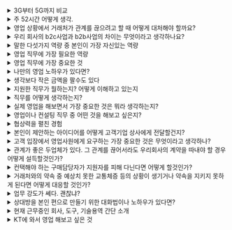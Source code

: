<details markdown = "1">
<summary>3G부터 5G까지 비교</summary>
3G는 문자와 음성 서비스를 넘어, 동영상이나 화상 통화 등 멀티미디어 데이터 전송을 가능하게 한 첫번째 기술입니다.<br>
다음 4G는 이전 세대보다 훨씬 빠른 데이터 전송을 제공. 정지 상태 1Gbps, 이동 중에는 100Mbps 이상 속도로, 다양한 네트워크 망 연결 가능<br>
5G는 기존 4G LTE 보다 훨씬 빠른 데이터 전송속도, 넓은 대역폭, 그리고 낮은 지연시간을 특징으로 합니다.<br>
이를 통해 고화질 비디오 스트리밍, 증강현실이나 가상현실 같은 멀티미디어 콘텐츠를 실시간으로 즐기는데 이점을 제공하는 기술입니다.<br>
</details>

<details markdown = "1">
<summary>주 52시간 어떻게 생각.</summary>
네, 주 52시간 근무제의 취지는 분명히 긍정적인 방향으로 설정되었다고 생각합니다. 그러나 업계 현장에서는 근무제와 다르게 52시간을 초과하여 근무하는 경우가 적지 않았습니다. 이는 업무의 특성상 긴급한 요구사항이나 프로젝트의 마감 기한 등으로 인해 불가피한 경우가 많았기 때문입니다. <br>
<br>
따라서 이 제도가 현장의 현실과 더 밀접하게 연동될 수 있도록 데이터를 기반으로 한 지속적인 모니터링과 보완이 필요하다고 생각합니다. 예를 들어, 유연근로제와 같은 대체 방안을 통해 업무 피크 시즌에는 탄력적으로 근무할 수 있도록 하고, 비수기에는 충분한 휴식을 보장받을 수 있는 시스템을 마련하는 것이 중요하다고 봅니다
</details>

<details markdown = "1">
<summary>영업 상황에서 거래처가 관계를 끊으려고 할 때 어떻게 대처해야 할까요?</summary>
만약 거래처가 관계를 끊으려고 한다면, 먼저 침착하게 거래처의 결정에 대한 이유를 파악하려고 노력할 것입니다. 거래처와의 솔직한 대화를 통해 문제의 근본 원인을 이해하고, 그들의 불만사항이나 요구사항을 정확히 파악하겠습니다. 그 후, 거래처의 필요와 우려를 해결할 수 있는 구체적이고 실질적인 해결책을 제시하며, 우리 제품이나 서비스가 장기적으로 그들에게 어떤 가치를 제공할 수 있는지를 강조하겠습니다.
나아가 유연한 조정을 통해 거래 조건을 재협상하는 등 적극적으로 문제를 해결하기 위해 노력할 것입니다. 이를통해 거래처와의 신뢰를 회복하고, 장기적인 관계 유지에 초점을 맞추겠습니다.
</details>

<details markdown = "1">
<summary>우리 회사의 b2c사업과 b2b사업의 차이는 무엇이라고 생각하나요? </summary>
KT의 B2C 사업은 개인 고객 또는 가정을 대상으로 하는 서비스를 제공합니다. 이는 모바일 네트워크, 인터넷 서비스, IPTV 등 일상생활에서 사용되는 통신 서비스를 포함하며, 전 국민과 가정이 이용할 수 있는 매우 보편적인 서비스입니다. B2C 시장은 국내에 한정되어 있으며, 소비자의 성별, 연령, 소득, 거주 지역 등에 따라 다양한 마케팅 전략을 구사합니다. 또한, 통신 서비스가 필수재로 여겨지기 때문에 경기 변동에 크게 영향을 받지 않고 비교적 안정된 수요를 가지고 있습니다.
<br>
반면, KT의 B2B 사업은 다른 기업들을 대상으로 합니다. 이는 기업용 인터넷, 기업 전화 서비스, 그리고 디지털 전환을 위한 다양한 솔루션을 포함합니다. B2B 사업은 통신 인프라와 데이터센터 시장에서의 강점을 바탕으로 하며, 스마트 모빌리티와 보안 솔루션과 같은 고도화된 기술적 서비스를 제공합니다. 기업 고객들의 필요에 맞춘 맞춤형 서비스를 제공하고, 긴 결정 과정과 구매 주기를 가지며, 종종 대규모 계약이 이루어집니다.
</details>

<details markdown = "1">
<summary>말한 다섯가지 역량 중 본인이 가장 자신있는 역량</summary>
저는 조율을 위한 의사소통 능력에 가장 자신있습니다.<br>
고등학교 1학년 1년동안 또래상담가라는 역할을 맡아 여러 친구들과 대화를 진행했던 경험이 있고, 경청을 기반으로 한 소통 방향을 확립했던거 같다~
이후 실무에서 수많은 이해관계가 얽혀 있는 사업들이 많았다. 이때 경청과 공감을 기반으로 각 이해관계자분들과 얘기를 하고, 중간에서 현실적이고 바람직한 방향을 제시함으로서 여러 사업을 수주했었다.<br>
제가 생각하는 KT는 여러 기술,부서,파트너사와 함께 업무를 진행할 상황이 있을걸로 생각합니다.<br>
제 역랑 기반으로 새롭고 가치있는 성과를 만들어 내고자 한다.
<br>
그다음으로는 추진력
</details>

<details markdown = "1">
<summary>영업 직무에 가장 필요한 역량</summary>
제가 생각하는 영업 직무에 가장 필요한 역량은 경청과 공감을 바탕으로 한 의사소통 능력이라고 생각합니다.<br><br>

한 건의 영업 성과를 만들기 위해서는 다양한 이해관계자들, 즉 고객, 사내 여러 부서, 협력사 등과의 조율 과정이 반드시 필요합니다.<br>
이때 각자의 니즈와 애로사항이 다르기 때문에, 단순히 내 입장을 전달하는 것이 아니라, 상대방의 입장을 충분히 경청하고, 서로 간의 조건과 상황을 고려해 현실적인 대안을 함께 고민하는 과정이 중요합니다.<br><br>

실제로 저도 업무 중, 여러 부서에서 업무 부담을 이유로 협조를 주저하던 사업을 조율을 통해 추진했던 경험이 있습니다. 이런 경험을 통해 느낀 건, 소통은 단순한 전달이 아니라, 연결의 역할을 해야 한다는 점이었습니다.<br><br>

</details>

<details markdown = "1">
<summary>영업 직무에 가장 중요한 것</summary>
저는 무엇보다 고객 지향적 태도가 가장 중요하다고 생각합니다.<br>
제품이나 솔루션에 대한 기술적 이해뿐만 아니라, 고객분들의 비즈니스적 목표나 과제를 경청하고 이에 대한 이해를 기반으로, 적합한 솔루션을 제안드리는것이 성과로 이어진다고생각하기 떄문입니다.<br>
<br> 
그리고 한가지 추가로 말씀드리자면 고객사 분들과 거짓 없이 소통하는 것도 중요하다고 생각합니다.<br>
미팅을 하다보면 수주하고 싶다는 욕심 때문에 안되는 기능을 된다 하거나, 확인이 필요한 사항을 내부 협의 없이 진행할 수 있습니다.<br>
하지만 영업사원은 자신이 하는 말에 책임을 져야 하기 때문에 가능한 것과 가능하지 않은 것의 선을 확실하게 알고 영업할 필요가 있습니다.<br>
무조건적으로 예스만 외치다 고객사와의 약속을 못 지킨다면 신뢰도 잃고, 최악의 경우 낙주를 할 수도 있기 떄문입니다.<br>
따라서 너무 무리해서 영업하다 신뢰를 잃는 것보다 거짓 없이 고객사를 대하는 것이 중요한 것 같습니다.<br>
</details>

</details>

<details markdown = "1">
<summary>나만의 영업 노하우가 있다면?</summary>
"저는 영업에서 가장 중요한 건 결국 신뢰라고 생각합니다. 그래서 저만의 노하우는, 고객에게 '이 사람이 진짜 우리 편에서 같이 일하려고 하는구나'라는 믿음을 주기 위해 행동으로 보여주는 겁니다.

예를 들어, 고객분이 보시기에 저는 단순히 계약을 따내기 위해 온 사람이 아니라, '이 문제를 함께 해결하겠다'는 의지가 느껴지도록 노력합니다. 실무 부서나 임원진을 설득해야 할 때도, 고객의 입장을 충분히 공유하면서 '이 기회를 수주하기 위해 제가 이렇게까지 움직이고 있다'는 걸 내부에도 꾸준히 보여주죠.

결국 고객도, 내부도 저의 진정성과 노력을 보고 마음을 열게 되는 것 같고, 이런 신뢰가 수주나 장기적인 관계로 이어지는 데 도움이 됐습니다."
</details>

<details markdown = "1">
<summary>생각보다 작은 금액을 팔수도 있다</summary>
저는 생각보다 작은 수익이 나는 제품이나 규모가 작은 사업을 진행하게 되더라도 큰 사업과 동일하게 업 , 
무진행을 할것입니다 지금은 비록 작은 상품일지라도 이러한 기업과의 조그마한 계약을 꾸준히 지속하다
보면 점점 신뢰도를 쌓으며 더 큰 사업으로 발전할 가능성이 있기 때문입니다.
</details>

<details markdown = "1">
<summary>지원한 직무가 뭘하는지? 어떻게 이해하고 있는지</summary>
고객분들의 AICT 관련 니즈를 파악하고, 맞춤형 솔루션을 기획,제안,실행까지 연결하는 업무로 이해하고 있습니다.<br>
특히 지역 기반의 고객분들에 맞추어 시장 및 타겟 분석을 통해 사업 기회를 발굴하고, 수익성과 실효성을 고려한 프로젝트 설계와 수행까지 담당하는 종합적인 직무로 이해하고 있습니다.
</details>

<details markdown = "1">
<summary>직무를 어떻게 생각하는지?</summary>
저는 B2B 컨설팅 및 세일즈 직무를 KT 동료들뿐만 아니라 파트너 분들이 힘들게 개발한 솔루션의 가치를 시장에 증명하고, 이를 고객에 니즈에 맞게 제안하여 실질적인 성과로 연결하는 역할이라고 생각합니다.

제가 KT에 입사하게 된다면, 저만의 고객친화적이고 시술적인 역량을 바탕으로, 솔루션의 가치를 시장에 증명하고 항상 목표 이상의 성과를 내는 지원자가 되고자 합니다.
</details>

<details markdown = "1">
<summary>실제 영업을 해보면서 가장 중요한 것은 뭐라 생각하는지?</summary>
저는 무엇보다 고객 지향적 태도가 가장 중요하다고 생각합니다.<br>
제품이나 솔루션에 대한 기술적 이해뿐만 아니라, 고객분들의 비즈니스적 목표나 과제를 경청하고 이에 대한 이해를 기반으로, 적합한 솔루션을 제안드리는것이 성과로 이어진다고생각하기 떄문입니다.<br>
<br> 
그리고 한가지 추가로 말씀드리자면 고객사 분들과 거짓 없이 소통하는 것도 중요하다고 생각합니다.<br>
미팅을 하다보면 수주하고 싶다는 욕심 때문에 안되는 기능을 된다 하거나, 확인이 필요한 사항을 내부 협의 없이 진행할 수 있습니다.<br>
하지만 영업사원은 자신이 하는 말에 책임을 져야 하기 때문에 가능한 것과 가능하지 않은 것의 선을 확실하게 알고 영업할 필요가 있습니다.<br>
무조건적으로 예스만 외치다 고객사와의 약속을 못 지킨다면 신뢰도 잃고, 최악의 경우 낙주를 할 수도 있기 떄문입니다.<br>
따라서 너무 무리해서 영업하다 신뢰를 잃는 것보다 거짓 없이 고객사를 대하는 것이 중요한 것 같습니다.<br>  
</details>

<details markdown = "1">
<summary>영업이나 컨설팅 직무 중 어떤 것을 해보고 싶은지?</summary>
저는 지금까지 고객의 RFI 대응부터 제안서 작성, 기술 협의, 최종 계약까지 영업과 컨설팅의 전 과정을 직접 수행해 본 경험이 있어, 두 역할 모두 자신 있습니다.<br><br>

개인적으로는 고객과의 접점을 넓히고 관계를 구축해나가는 영업 쪽에 흥미를 느끼고 있지만,
현재 근무 중인 회사에서는 오히려 제 컨설팅 역량을 더 높게 평가해 주시는 경우가 많았습니다.<br><br>

결론적으로는 영업과 컨설팅 모두 빠르게 적응해 성과를 낼 수 있다고 생각하며,
KT가 배정해주는 방향에 따라 유연하게 임할 준비가 되어 있습니다.
</details>

<details markdown = "1">
<summary>협상력을 펼친 경험</summary>
한 사례를 말씀드리면, 고객사와 SW 유지보수 계약을 논의하던 중<br>
예산 문제로 비용을 30% 이상 낮춰달라는 요청을 받은 적이 있습니다.<br>
<br>
하지만 당시 저희가 제안한 금액은 기술지원 리소스와 내부 인건비를 고려해 최소 마진으로 산출된 상황이었기 때문에
단순히 가격을 낮추긴 어려웠습니다 <br>.
<br>
그래서 저는 유지보수 범위를 핵심 항목 중심으로 조정하고<br> 고객사의 예산 집행 일정에 맞춰 분할 청구 방식을 제안드렸습니다.<br>
(예: 월 단위 할부 형태)
<br>
이 과정에서 내부 재무팀과도 협의하여 조율을 마쳤고, 결과적으로 고객사는 승인 부담을 줄일 수 있었고, 저희도 가격을 유지한 채 계약을 성사시킬 수 있었습니다.
</details>

<details markdown = "1">
<summary>본인이 제안하는 아이디어를 어떻게 고객기업 상사에게 전달할건지? </summary>
1차적으로 실무진분들에게 해당 솔루션이 고객사분께서 당면한 과제와 어떤 연관이 있고 효과를 줄 수 있을지 기술력과 레퍼런스를 정리하여 전달할 것 같습니다.<br>
전달 과정에서, 해당 내용 긍정적으로 검토 부탁드리며, 상사분께도 전달 부탁드린다라고 말씀드리거나 관련 문의사항이 있으시면 저희가 다시 한번 찾아 뵙겠다! 그때는 상사 분께도 한번 인사드리고 싶다라고 말씀드림 <br>
</details>

<details markdown="1"> 
  <summary>고객 입장에서 영업사원에게 요구하는 가장 중요한 것은 무엇이라고 생각하나?</summary>
고객 입장에서 영업사원에게 가장 바라는 점은 신뢰할 수 있는 파트너가 되어주는 것이라고 생각합니다.<br><br>

단순히 제품이나 서비스를 소개하는 사람이라기보다는, 내가 가진 문제를 제대로 이해하고, 해결책을 함께 고민해줄 사람을 원한다고 느꼈습니다.<br><br>

그래서 저는 고객과의 미팅에서는 먼저 충분히 이야기를 듣고,
그 니즈를 바탕으로 기술적·상황적으로 실현 가능한 제안을 드리려 노력해왔습니다.<br><br>

결국 고객이 가장 신뢰하고 다시 찾는 영업사원은
“이 사람은 내 상황을 이해하고 진심으로 도와주려고 한다”는 인상을 주는 사람이라고 생각합니다.
</details>

<details markdown = "1">
<summary>관계가 좋은 두업체가 있다. 그 관계를 끊어서라도 우리회사의 계약을 따내야 할 경우 어떻게 설득할것인가?</summary>
만약 관계가 좋은 두 업체사이에서 저희 회사의 계약을 따내야 한다면, 저는 타 제품에 비해 저희 제품이 고객사의 비즈니스적 목표나 성장에 어떻게 기여할 수 있는지를 명확하게 제시할 것 같습니다.
그리고 저는 고객분들에게 제가 단순히 제품을 판매하는 것 뿐 아니라, 고객분들의 성공을 위해 진정으로 함께하는 파트너임을 행동을 통해 보여드릴것 같습니다.<br>
</details>

<details markdown = "1">
<summary>컨택해야 하는 구매담당자가 지원자를 피해 다닌다면 어떻게 할것인가?</summary>
우선 담당자분께서 바쁘거나 다른 우선순위에 집중 하시는 경우라면, 고객분의 입장을 이해하려고 노력할 것입니다.
만약 저희의 제품이 마음에 들지 않으셔서 저를 피해 다니신다면, 이메일이나 메세지를 통해 저희 제품에 이점과 고객분들의 비즈니스에 어떤 영향을 미칠 수 있는지 보내드려, 마음을 돌리기 위해 노력하겠습니다.
</details>

<details markdown = "1">
<summary>거래처와의 약속 중 예상치 못한 교통체증 등의 상황이 생기거나 약속을 지키지 못하게 된다면 어떻게 대응할 것인가?</summary>
예상치 못한 교통체증과 같은 상황이 발생한다면, 가능한 빨리 거래처에 연락해서 상황을 알리고, 사과의 말을 전하고 예상 도착 시간을 알려드릴거 같습니다.<br>
그리고 이런 상황이 다시는 발생하지 않도록, 약속 시간을 보다 여유롭게 잡거나, 1시간 정도 일찍 도착할것 같습니다.<br>
</details>


<details markdown = "1">
<summary>업무 강도가 쎄다. 괜찮냐?</summary>
고객사분들과 일을 하는 과정에서 야근이나 주말근무도 불가피 할 수 있다고 생각합니다.<br>
이때 제 업무 능력을 성장시킨다는 마음가짐과 저희 동료분들의 노력을 증명한다는 책임감을 바탕으로 성실히 업무에 임하도록 하겠습니다.
</details>

<details markdown = "1">
<summary>상대방을 본인 편으로 만들기 위한 대화법이나 노하우가 있다면? </summary>
저는 상대방의 이야기를 경청하고, 상대방의 의견을 존중하는 것에서 시작된다고 생각합니다.
이때 상대방의 감정과 동기를 이해하고 그에 맞게 공감함으로서, 상대방에게 신뢰감을 줄 수 있고, 제게 마음을 좀더 열 수 있다고 생각합니다.
</details>

<details markdown = "1">
<summary>현재 근무중인 회사, 도구, 기술용역 간단 소개 </summary>
당사는 미션크리티컬 산업에서 SW 검증과 개발을 주로 하고 있는 업체입니다.<br>
여기서 미션크리티컬 이라는 단어를 간단히 설명드리자면, 작은 코드 실수가 인명 피해와 같은 치명적인 결과를 야기할 수 있는 산업을 뜻하고, 저희는 이러한 산업에서 20년 이상 SW 검증과 개발 노하우를 쌓아온 기업입니다.<br>
자동차, 국방, 원자력 산업을 필두로 금융, 로봇, 의료 산업으로의 사업을 키워나가고 있으며, 자동차 도메인에서는 국내 가장 많은 인력과 레퍼런스,기술력을 보유하고 있는 업체입니다.<br>  
저희는 크게 3가지 영역에서 사업을 영위하고 있습니다.<br> 우선 저희는 자체 기술로 개발한 SW 검증도구를 판매하고 있습니다. 그리고 SW 개발과 검증 기술용역 사업 또한 진행하고 있으며, 최근에는 검증 트렌드에 맞게 AI 와 빅데이터 기반 시스템에 대한 검증 기술력을 키워나가고 있습니다.<br>
<br>
요즘 테스팅 시장에서 가장 기본적으로 진행하는 것이 정적 검증과 동적 검증입니다.<br>
정적분석은 코드를 실제로 실행하지 않고 소스코드 자체를 분석해 런타임 에러, 코딩 규칙검사, 품질 메트릭을 검출하는 것
동적 분석은 코드를 실제로 실행시키면서 런타임 환경에서의 오류(메모리릭, 버퍼오버플로우)를 탐지하는 것
단위 테스트는 개별 모듈이 정확히 동작하는지 확인하는 것이고, 통합 테스트는 모듈 간에 결합 시 정상적으로 작동하는지 확인하는 과정
<br>
저희는 정적검증은 A라는 도구로 지원드리고, 동적 검증은 B라는 통해 지원드리고 있습니다.<br>
두 도구 다 국내에서 개발된 도구이지만, SGS TUV나 CWE와 같은 국제적 인증을 받은 도구입니다.<br>
<br>
A를 사용하시면 코드 실행하지 않고도 일부 런타임 에러 검출이 가능ㅇ합니다. 또한 산업군에서 요구되는 다양한 국제 표준을 기반으로, 현재 소스코드가 이를 잘 지키고 있는지 확인하실 수 있습니다. 또한 한국 완성차 업체에서 요구하는 사이버보안 코딩 규칙에 대응하실 수 있고, 코드의 상태 정보인 품질 메트릭 또한 측정하실 수 있습니다.<br>
<br>
B를 사용하시면 문장,분기,함수,함수 호출 커버리지뿐만 아니라 MC/DC 커버리지 까지 측정하실 수 있는 도구입니다.<br>
B를 통해 단위 통합 테스트를 수행하시면, 툴에서 내부적으로 코드를 분석하여 일부 TC를 자동으로 만들어 줍니다. 예를들어 구문 커버리지 50%라는 문구가 나왓을시, 나머지 50%의 코드를 확인하여 어떤 부분이 테스트가 안됐는지 확인하고, 인풋과 아웃풋을 기반으로 TC를 만들어 테스트 커버리지를 채워나가는 도구입니다.<br>
</details>



<details markdown="1"> <summary>KT에 와서 영업 해보고 싶은 것</summary>
제가 KT에 입사하게 된다면, **MPC(매니지드 플랫폼 클라우드)**를 중심으로 한 제안을 적극적으로 해보고 싶습니다.<br><br>

현재 자동차 산업에서는 **SDV(소프트웨어 정의 차량)**와 시뮬레이션 기반 검증이 핵심 트렌드로 자리잡고 있으며,
이에 따라 생성되는 대용량 데이터의 저장, 분석, 보안 관리에 대한 수요가 빠르게 증가하고 있습니다.<br><br>

실제 현업 미팅에서 고객분들로부터<br>
“경영진이 AI나 클라우드에 관심은 많은데, 실제 도입 시 보안과 비용 이슈 때문에 어려움이 있다”는
VoC를 자주 들은 바 있습니다.<br><br>

이러한 고객의 고민에 대응해, 구독형 과금 구조와 하이브리드 클라우드의 유연성, 보안성, 비용 효율성을 함께 설명드림으로써
기술적 이해에 기반한 설득력 있는 제안으로 성과를 내보고 싶습니다.<br>
<br>
+ 물류 자동화에 관심이 있으신 고객분들께 KT 하이오더 + 서빙로봇을 함께 제안드리고자 한다.<br>
</details>





